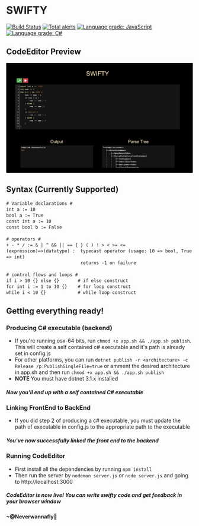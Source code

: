 # SWIFTY
[![Build Status](https://dev.azure.com/shubhamchess/Swifty/_apis/build/status/neverwannafly.Swifty?branchName=master)](https://dev.azure.com/shubhamchess/Swifty/_build/latest?definitionId=1&branchName=master)
[![Total alerts](https://img.shields.io/lgtm/alerts/g/neverwannafly/Swifty.svg?logo=lgtm&logoWidth=18)](https://lgtm.com/projects/g/neverwannafly/Swifty/alerts/)
[![Language grade: JavaScript](https://img.shields.io/lgtm/grade/javascript/g/neverwannafly/Swifty.svg?logo=lgtm&logoWidth=18)](https://lgtm.com/projects/g/neverwannafly/Swifty/context:javascript)
[![Language grade: C#](https://img.shields.io/lgtm/grade/csharp/g/neverwannafly/Swifty.svg?logo=lgtm&logoWidth=18)](https://lgtm.com/projects/g/neverwannafly/Swifty/context:csharp)

## CodeEditor Preview
<p align="center"><img src="img/demo.png" alt="Swifty"></p>

## Syntax (Currently Supported)
```
# Variable declarations #
int a := 10
bool a := True
const int a := 10
const bool b := False

# operators #
+ - * / := & | ^ && || == { } ( ) ! > < >= <= 
(expression)=>(datatype) :  typecast operator (usage: 10 => bool, True => int)
                            returns -1 on failure

# control flows and loops #
if i > 10 {} else {}       # if else construct
for int i := 1 to 10 {}    # for loop construct
while i < 10 {}            # while loop construct
```

## Getting everything ready!
### Producing C# executable (backend)
* If you're running osx-64 bits, run `chmod +x app.sh && ./app.sh publish`. This will create a self contained c# executable and it's path is already set in config.js
* For other platforms, you can run `dotnet publish -r <architecture> -c Release /p:PublishSingleFile=true` or amment the 
desired architecture in app.sh and then run `chmod +x app.sh && ./app.sh publish`
* <b>NOTE</b> You must have dotnet 3.1.x installed
##### Now you'll end up with a self contained C# executable

### Linking FrontEnd to BackEnd
* If you did step 2 of producing a c# executable, you must update the path of executable in config.js to the appropriate path to the executable
##### You've now successfully linked the front end to the backend

### Running CodeEditor
* First install all the dependencies by running `npm install`
* Then run the server by `nodemon server.js` or `node server.js` and going to http://localhost:3000
##### CodeEditor is now live! You can write swifty code and get feedback in your browser window

#### ~@Neverwannafly
